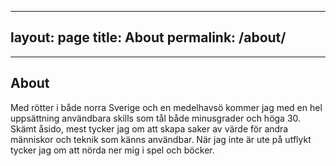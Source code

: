 
---
layout: page
title: About
permalink: /about/
---
---

## About

Med rötter i både norra Sverige och en medelhavsö kommer jag med en hel uppsättning användbara skills som tål både minusgrader och höga 30.
Skämt åsido, mest tycker jag om att skapa saker av värde för andra människor och teknik som känns användbar. När jag inte är ute på utflykt tycker jag om att nörda ner mig i spel och böcker.

